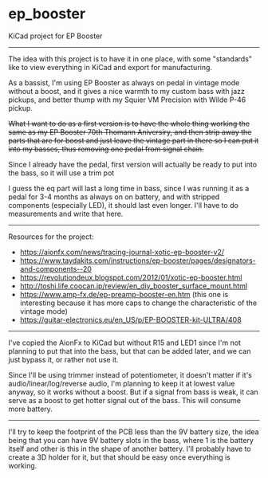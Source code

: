 # ep_booster

KiCad project for EP Booster

---

The idea with this project is to have it in one place, with some "standards" like to view everything in KiCad and export
for manufacturing.

As a bassist, I'm using EP Booster as always on pedal in vintage mode without a boost, and it gives a nice warmth to my
custom bass with jazz pickups, and better thump with my Squier VM Precision with Wilde P-46 pickup.

~~What I want to do as a first version is to have the whole thing working the same as my EP Booster 70th Thomann
Aniversiry, and then strip away the parts that are for boost and just leave the vintage part in there so I can put it
into my basses, thus removing one pedal from signal chain.~~

Since I already have the pedal, first version will actually be ready to put into the bass, so it will use a trim pot

I guess the eq part will last a long time in bass, since I was running it as a pedal for 3-4 months as always on
on battery, and with stripped components (especially LED), it should last even longer. I'll have to do measurements
and write that here.

---

Resources for the project:

- https://aionfx.com/news/tracing-journal-xotic-ep-booster-v2/
- https://www.taydakits.com/instructions/ep-booster/pages/designators-and-components--20
- https://revolutiondeux.blogspot.com/2012/01/xotic-ep-booster.html
- http://toshi.life.coocan.jp/review/en_diy_booster_surface_mount.html
- https://www.amp-fx.de/ep-preamp-booster-en.htm (this one is interesting because it has more caps to change the
  characteristic of the vintage mode)
- https://guitar-electronics.eu/en_US/p/EP-BOOSTER-kit-ULTRA/408

---

I've copied the AionFx to KiCad but without R15 and LED1 since I'm not planning to put that into the bass, but that
can be added later, and we can just bypass it, or rather not use it.

Since I'll be using trimmer instead of potentiometer, it doesn't matter if it's audio/linear/log/reverse audio, I'm
planning to keep it at lowest value anyway, so it works without a boost. But if a signal from bass is weak, it can serve
as a boost to get hotter signal out of the bass. This will consume more battery.

---

I'll try to keep the footprint of the PCB less than the 9V battery size, the idea being that you can have 9V battery
slots in the bass, where 1 is the battery itself and other is this in the shape of another battery. I'll probably have
to create a 3D holder for it, but that should be easy once everything is working.